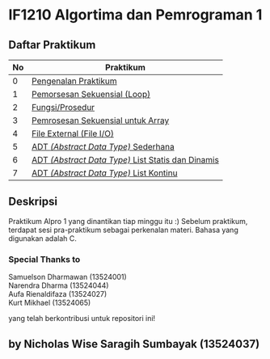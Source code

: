 # IF1210 Algortima dan Pemrograman 1

## Daftar Praktikum

| No  | Praktikum                                                            |
| --- | -------------------------------------------------------------------- |
| 0   | [Pengenalan Praktikum](./praktikum-0/)                               |
| 1   | [Pemorsesan Sekuensial (Loop)](./praktikum-1/)                       |
| 2   | [Fungsi/Prosedur](./praktikum-2/)                                    |
| 3   | [Pemrosesan Sekuensial untuk Array](./praktikum-3/)                  |
| 4   | [File External (File I/O)](./praktikum-4/)                           |
| 5   | [ADT _(Abstract Data Type)_ Sederhana](./praktikum-5/)               |
| 6   | [ADT _(Abstract Data Type)_ List Statis dan Dinamis](./praktikum-6/) |
| 7   | [ADT _(Abstract Data Type)_ List Kontinu](./praktikum-7/)            |

## Deskripsi

Praktikum Alpro 1 yang dinantikan tiap minggu itu :) Sebelum praktikum, terdapat sesi pra-praktikum sebagai perkenalan materi. Bahasa yang digunakan adalah C.

### Special Thanks to

Samuelson Dharmawan (13524001)</br>
Narendra Dharma (13524044) </br>
Aufa Rienaldifaza (13524027)</br>
Kurt Mikhael (13524065) </br>

yang telah berkontribusi untuk repositori ini!

## by Nicholas Wise Saragih Sumbayak (13524037)

